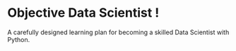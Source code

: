# Objective Data Scientist !

A carefully designed learning plan for becoming a skilled Data Scientist with Python.



